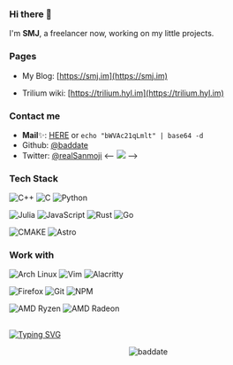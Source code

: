 ### Hi there 👋
I'm **SMJ**, a freelancer now, working on my little projects.

<!--
**baddate/baddate** is a ✨ _special_ ✨ repository because its `README.md` (this file) appears on your GitHub profile.

Here are some ideas to get you started:

- 🔭 I’m currently working on ...
- 🌱 I’m currently learning ...
- 👯 I’m looking to collaborate on ...
- 🤔 I’m looking for help with ...
- 💬 Ask me about ...
- 📫 How to reach me: ...
- 😄 Pronouns: ...
- ⚡ Fun fact: ...
-->
### Pages
- My Blog: [https://smj.im](https://smj.im)

- Trilium wiki: [https://trilium.hyl.im](https://trilium.hyl.im)

### Contact me
- **Mail**✨: [HERE](https://base64.oii.im/decode/bWVAc21qLmlt) or `echo "bWVAc21qLmlt" | base64 -d`
- Github: [@baddate](https://github.com/baddate)
- Twitter: [@realSanmoji](https://twitter.com/realSanmoji)
<--
 ![](https://komarev.com/ghpvc/?username=baddate&style=for-the-badge)
 -->
### Tech Stack
![C++](https://img.shields.io/badge/C%2B%2B-00599C?style=for-the-badge&logo=c%2B%2B&logoColor=white)
![C](https://img.shields.io/badge/C-00599C?style=for-the-badge&logo=c&logoColor=white)
![Python](https://img.shields.io/badge/Python-FFD43B?style=for-the-badge&logo=python&logoColor=blue)

![Julia](https://img.shields.io/badge/Julia-9558B2?style=for-the-badge&logo=julia&logoColor=white)
![JavaScript](https://img.shields.io/badge/JavaScript-323330?style=for-the-badge&logo=javascript&logoColor=F7DF1E)
![Rust](https://img.shields.io/badge/Rust-black?style=for-the-badge&logo=rust&logoColor=#E57324)
![Go](https://img.shields.io/badge/Go-00ADD8?style=for-the-badge&logo=go&logoColor=white)

![CMAKE](https://img.shields.io/badge/CMake-064F8C?style=for-the-badge&logo=cmake&logoColor=white)
![Astro](https://img.shields.io/badge/Astro-0C1222?style=for-the-badge&logo=astro&logoColor=FDFDFE)

### Work with
![Arch Linux](https://img.shields.io/badge/Arch_Linux-1793D1?style=for-the-badge&logo=arch-linux&logoColor=white)
![Vim](https://img.shields.io/badge/VIM-%2311AB00.svg?&style=for-the-badge&logo=vim&logoColor=white)
![Alacritty](https://img.shields.io/badge/alacritty-F46D01?style=for-the-badge&logo=alacritty&logoColor=white)

![Firefox](https://img.shields.io/badge/Firefox-FF7139?style=for-the-badge&logo=Firefox-Browser&logoColor=white)
![Git](https://img.shields.io/badge/GIT-E44C30?style=for-the-badge&logo=git&logoColor=white)
![NPM](https://img.shields.io/badge/npm-CB3837?style=for-the-badge&logo=npm&logoColor=white)


![AMD Ryzen](https://img.shields.io/badge/AMD%20Ryzen_7_5800X-ED1C24?style=for-the-badge&logo=amd&logoColor=white)
![AMD Radeon](https://img.shields.io/badge/AMD%20Radeon_RX_6700XT_TUF-ED1C24?style=for-the-badge&logo=amd&logoColor=white)

<!--
![VSCodium](https://img.shields.io/badge/VSCodium-0078D4?style=for-the-badge&logo=visual%20studio%20code&logoColor=white)
 -->
 
<!--
<p>&nbsp;<img src="https://github-readme-stats.vercel.app/api?username=baddate&show_icons=true&locale=en" alt="baddate" /></p>
 -->

<!--<p>&nbsp;<img src="https://github-readme-stats.vercel.app/api/top-langs?username=baddate&show_icons=true&locale=en" alt="baddate" /></p>-->

<!-- 
<p>&nbsp;<img src="https://github-readme-stats.vercel.app/api/pin/?username=baddate&repo=trilium&show_owner=true" alt="baddate" /></p>
 -->
 
<!-- 
<p>&nbsp;<img src="https://profile-counter.glitch.me/baddate/count.svg" alt="baddate" /></p>
 -->

 
 ## 
[![Typing SVG](https://readme-typing-svg.demolab.com?font=Fira+Code&size=40&pause=1000&color=F74CEB&width=435&height=80&lines=%E6%96%B9%E5%AF%B8%E4%B9%8B%E9%97%B4+%E5%8F%AF%E8%A7%81%E5%A4%A9%E5%9C%B0)](https://smj.im)

<p align="center">
  <img src="https://profile-counter.glitch.me/baddate/count.svg" alt="baddate" />
</p>
